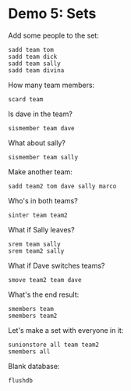 # Demo 5: Sets

Add some people to the set:

    sadd team tom
    sadd team dick
    sadd team sally
    sadd team divina

How many team members:

    scard team

Is dave in the team?

    sismember team dave

What about sally?

    sismember team sally

Make another team:

    sadd team2 tom dave sally marco

Who's in both teams?

    sinter team team2

What if Sally leaves?

    srem team sally
    srem team2 sally

What if Dave switches teams?

    smove team2 team dave

What's the end result:

    smembers team
    smembers team2

Let's make a set with everyone in it:

    sunionstore all team team2
    smembers all

Blank database:

    flushdb
